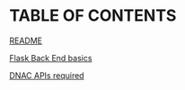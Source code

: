 # TABLE OF CONTENTS
[README](/Blogger/README.md)

[Flask Back End basics](/Blogger/1_flask_back_end.md)

[DNAC APIs required](/Blogger/1_DNAC_API.md)
